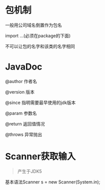 # 包机制

一般用公司域名倒置作为包名

import ...(必须在package的下面)

不可以让包的名字和该类的名字相同

# JavaDoc

@author 作者名

@version 版本

@since 指明需要最早使用的jdk版本

@param 参数名

@return 返回值情况

@throws 异常抛出

# Scanner获取输入

> 产生于JDK5

基本语法Scanner  s = new Scanner(System.in);
